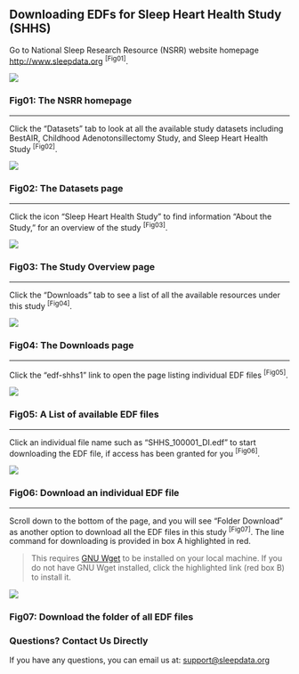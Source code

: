 ## Downloading EDFs for Sleep Heart Health Study (SHHS)

Go to National Sleep Research Resource (NSRR) website homepage http://www.sleepdata.org <sup>[Fig01]</sup>.

<div class="panel panel-default">
  <div class="panel-body">
  <a href=":images_path:/tutorials/edf-dl-01-home.png?inline=1">
    <img src=":images_path:/tutorials/edf-dl-01-home.png">
  </a>
  </div>
  <div class="panel-footer">
    <h3 class="panel-title">Fig01: The NSRR homepage</h3>
  </div>
</div>

<hr class="soften" />

Click the “Datasets” tab to look at all the available study datasets including BestAIR, Childhood Adenotonsillectomy Study, and Sleep Heart Health Study <sup>[Fig02]</sup>.

<div class="panel panel-default">
  <div class="panel-body">
  <a href=":images_path:/tutorials/edf-dl-02-shhs-icon.png?inline=1">
    <img src=":images_path:/tutorials/edf-dl-02-shhs-icon.png">
  </a>
  </div>
  <div class="panel-footer">
    <h3 class="panel-title">Fig02: The Datasets page</h3>
  </div>
</div>

<hr class="soften" />

Click the icon “Sleep Heart Health Study” to find information “About the Study,” for an overview of the study <sup>[Fig03]</sup>.

<div class="panel panel-default">
  <div class="panel-body">
  <a href=":images_path:/tutorials/edf-dl-03-shhs-about-page.png?inline=1">
    <img src=":images_path:/tutorials/edf-dl-03-shhs-about-page.png">
  </a>
  </div>
  <div class="panel-footer">
    <h3 class="panel-title">Fig03: The Study Overview page</h3>
  </div>
</div>

<hr class="soften" />

Click the “Downloads” tab to see a list of all the available resources under this study <sup>[Fig04]</sup>.

<div class="panel panel-default">
  <div class="panel-body">
  <a href=":images_path:/tutorials/edf-dl-04-shhs-download.png?inline=1">
    <img src=":images_path:/tutorials/edf-dl-04-shhs-download.png">
  </a>
  </div>
  <div class="panel-footer">
    <h3 class="panel-title">Fig04: The Downloads page</h3>
  </div>
</div>

<hr class="soften" />

Click the “edf-shhs1” link to open the page listing individual EDF files <sup>[Fig05]</sup>.

<div class="panel panel-default">
  <div class="panel-body">
  <a href=":images_path:/tutorials/edf-dl-05-edf-files.png?inline=1">
    <img src=":images_path:/tutorials/edf-dl-05-edf-files.png">
  </a>
  </div>
  <div class="panel-footer">
    <h3 class="panel-title">Fig05: A List of available EDF files</h3>
  </div>
</div>

<hr class="soften" />

Click an individual file name such as “SHHS_100001_DI.edf” to start downloading the EDF file, if access has been granted for you <sup>[Fig06]</sup>.

<div class="panel panel-default">
  <div class="panel-body">
  <a href=":images_path:/tutorials/edf-dl-06-file-dialog.png?inline=1">
    <img src=":images_path:/tutorials/edf-dl-06-file-dialog.png">
  </a>
  </div>
  <div class="panel-footer">
    <h3 class="panel-title">Fig06: Download an individual EDF file</h3>
  </div>
</div>

<hr class="soften" />

Scroll down to the bottom of the page, and you will see “Folder Download” as another option to download all the EDF files in this study <sup>[Fig07]</sup>. The line command for downloading is provided in box A highlighted in red.
> This requires [GNU Wget](:tools_path:/wget) to be installed on your local machine. If you do not have GNU Wget installed, click the highlighted link (red box B) to install it.

<div class="panel panel-default">
  <div class="panel-body">
  <a href=":images_path:/tutorials/edf-dl-07-folder-download.png?inline=1">
    <img src=":images_path:/tutorials/edf-dl-07-folder-download.png">
  </a>
  </div>
  <div class="panel-footer">
    <h3 class="panel-title">Fig07: Download the folder of all EDF files</h3>
  </div>
</div>

<div class="panel panel-info">
  <div class="panel-heading">
    <h3 class="panel-title">Questions? Contact Us Directly</h3>
  </div>
  <div class="panel-body">
    If you have any questions, you can email us at: <a href="mailto:support@sleepdata.org" class="btn btn-xs btn-primary">support@sleepdata.org</a>
  </div>
</div>
